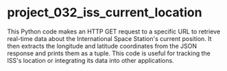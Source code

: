 # project_032_iss_current_location

This Python code makes an HTTP GET request to a specific URL to retrieve real-time data about the International Space Station's current position. It then extracts the longitude and latitude coordinates from the JSON response and prints them as a tuple. This code is useful for tracking the ISS's location or integrating its data into other applications.
